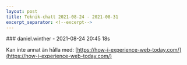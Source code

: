 ```yaml
---
layout: post
title: Teknik-chatt 2021-08-24 - 2021-08-31
excerpt_separator: <!--excerpt-->
---
```

<section class="message" markdown="1">
### daniel.winther - 2021-08-24 20:45 18s

Kan inte annat än hålla med: [https://how-i-experience-web-today.com/](https://how-i-experience-web-today.com/)

<!--excerpt-->
</section>